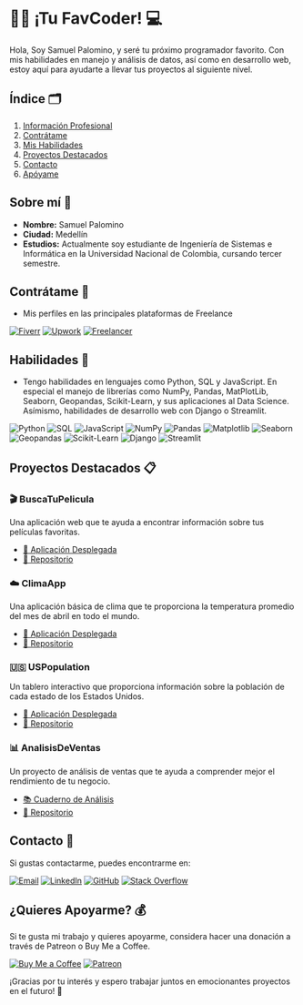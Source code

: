 #  🧑‍💻 ¡Tu FavCoder! 💻

Hola, Soy Samuel Palomino, y seré tu próximo programador favorito. Con mis habilidades en manejo y análisis de datos, así como en desarrollo web, estoy aquí para ayudarte a llevar tus proyectos al siguiente nivel.

## Índice 🗂️

1. [Información Profesional](#sobre-mí-)
2. [Contrátame](#contrátame-)
3. [Mis Habilidades](#habilidades-)
4. [Proyectos Destacados](#proyectos-destacados-)
5. [Contacto](#contacto-)
6. [Apóyame](#quieres-apoyarme-)

## Sobre mí 🌠

- **Nombre:** Samuel Palomino
- **Ciudad:** Medellín
- **Estudios:** Actualmente soy estudiante de Ingeniería de Sistemas e Informática en la Universidad Nacional de Colombia, cursando tercer semestre.

## Contrátame 💼

- Mis perfiles en las principales plataformas de Freelance

[![Fiverr](https://img.shields.io/badge/Fiverr-1dbf73?style=for-the-badge&logo=fiverr&logoColor=white)](https://es.fiverr.com/spalominor)
[![Upwork](https://img.shields.io/badge/Upwork-6FDA44?style=for-the-badge&logo=upwork&logoColor=white)](https://www.upwork.com/freelancers/~017a73d95d293c0721?mp_source=share)
[![Freelancer](https://img.shields.io/badge/Freelancer-29B2FE?style=for-the-badge&logo=freelancer&logoColor=white)](https://www.freelancer.com.co/u/spalominor)

## Habilidades 💪

- Tengo habilidades en lenguajes como Python, SQL y JavaScript. En especial el manejo de librerías como NumPy, Pandas, MatPlotLib, Seaborn, Geopandas, Scikit-Learn, y sus aplicaciones al Data Science. Asímismo, habilidades de desarrollo web con Django o Streamlit.

<img src="https://img.shields.io/badge/Python-3776AB?style=for-the-badge&logo=python&logoColor=white" alt="Python"> <img src="https://img.shields.io/badge/SQL-3776AB?style=for-the-badge&logo=mysql&logoColor=white" alt="SQL"> <img src="https://img.shields.io/badge/JavaScript-F7DF1E?style=for-the-badge&logo=javascript&logoColor=black" alt="JavaScript"> <img src="https://img.shields.io/badge/NumPy-013243?style=for-the-badge&logo=numpy&logoColor=white" alt="NumPy"> <img src="https://img.shields.io/badge/Pandas-150458?style=for-the-badge&logo=pandas&logoColor=white" alt="Pandas"> <img src="https://img.shields.io/badge/Matplotlib-3776AB?style=for-the-badge&logo=python&logoColor=white" alt="Matplotlib"> <img src="https://img.shields.io/badge/Seaborn-3776AB?style=for-the-badge&logo=python&logoColor=white" alt="Seaborn"> <img src="https://img.shields.io/badge/Geopandas-3776AB?style=for-the-badge&logo=python&logoColor=white" alt="Geopandas"> <img src="https://img.shields.io/badge/Scikit--Learn-3776AB?style=for-the-badge&logo=scikit-learn&logoColor=white" alt="Scikit-Learn"> <img src="https://img.shields.io/badge/Django-092E20?style=for-the-badge&logo=django&logoColor=white" alt="Django"> <img src="https://img.shields.io/badge/Streamlit-FF4B4B?style=for-the-badge&logo=streamlit&logoColor=white" alt="Streamlit">

## Proyectos Destacados 📋

### **🎬 BuscaTuPelicula**
Una aplicación web que te ayuda a encontrar información sobre tus películas favoritas.
- [🚀 Aplicación Desplegada](https://buscatupelicula.streamlit.app/)
- [📂 Repositorio](https://github.com/spalominor/BuscaTuPelicula)

### **☁️ ClimaApp**
Una aplicación básica de clima que te proporciona la temperatura promedio del mes de abril en todo el mundo.
- [🚀 Aplicación Desplegada](https://climaapp.streamlit.app/)
- [📂 Repositorio](https://github.com/spalominor/ClimaApp)

### **🇺🇸 USPopulation**
Un tablero interactivo que proporciona información sobre la población de cada estado de los Estados Unidos.
- [🚀 Aplicación Desplegada](https://uspopulation.streamlit.app/)
- [📂 Repositorio](https://github.com/spalominor/USPopulation)

### **📊 AnalisisDeVentas**
Un proyecto de análisis de ventas que te ayuda a comprender mejor el rendimiento de tu negocio.
- [📚 Cuaderno de Análisis](https://colab.research.google.com/github/spalominor/AnalisisVentasSupermercado/blob/main/AnalisisVentas.ipynb)
- [📂 Repositorio](https://github.com/spalominor/AnalisisVentasSupermercado)


## Contacto 📲

Si gustas contactarme, puedes encontrarme en:

[![Email](https://img.shields.io/badge/Email-spalominor%40unal.edu.co-green?style=for-the-badge&logo=gmail)](mailto:spalominor@unal.edu.co)
[![LinkedIn](https://img.shields.io/badge/LinkedIn-0077B5?style=for-the-badge&logo=linkedin&logoColor=white)](https://www.linkedin.com/in/samuel-palomino-9680352ba/)
[![GitHub](https://img.shields.io/badge/GitHub-100000?style=for-the-badge&logo=github&logoColor=white)](https://github.com/spalominor)
[![Stack Overflow](https://img.shields.io/badge/Stack%20Overflow-FE7A16?style=for-the-badge&logo=stack-overflow&logoColor=white)](https://stackoverflow.com/users/23651826/spalominor)

## ¿Quieres Apoyarme? 💰

Si te gusta mi trabajo y quieres apoyarme, considera hacer una donación a través de Patreon o Buy Me a Coffee.

[![Buy Me a Coffee](https://img.shields.io/badge/Buy%20Me%20a%20Coffee-FFDD00?style=for-the-badge&logo=buy-me-a-coffee&logoColor=black)](https://buymeacoffee.com/spalominor)
[![Patreon](https://img.shields.io/badge/Patreon-F96854?style=for-the-badge&logo=patreon&logoColor=white)](https://www.patreon.com/OpenSamuel)

¡Gracias por tu interés y espero trabajar juntos en emocionantes proyectos en el futuro! :rocket:


